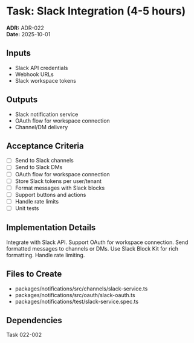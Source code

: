 # Task: Slack Integration (4-5 hours)
**ADR:** ADR-022  
**Date:** 2025-10-01

## Inputs
- Slack API credentials
- Webhook URLs
- Slack workspace tokens

## Outputs
- Slack notification service
- OAuth flow for workspace connection
- Channel/DM delivery

## Acceptance Criteria
- [ ] Send to Slack channels
- [ ] Send to Slack DMs
- [ ] OAuth flow for workspace connection
- [ ] Store Slack tokens per user/tenant
- [ ] Format messages with Slack blocks
- [ ] Support buttons and actions
- [ ] Handle rate limits
- [ ] Unit tests

## Implementation Details
Integrate with Slack API. Support OAuth for workspace connection. Send formatted messages to channels or DMs. Use Slack Block Kit for rich formatting. Handle rate limiting.

## Files to Create
- packages/notifications/src/channels/slack-service.ts
- packages/notifications/src/oauth/slack-oauth.ts
- packages/notifications/test/slack-service.spec.ts

## Dependencies
Task 022-002